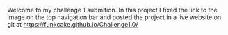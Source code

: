 Welcome to my challenge 1 submition.
In this project I fixed the link to the image on the top navigation bar and posted the project in a live website on git at https://funkcake.github.io/Challenge1.0/